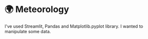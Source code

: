 # 🌍 Meteorology

I've used Streamlit, Pandas and Matplotlib.pyplot library. I wanted to manipulate some data.
